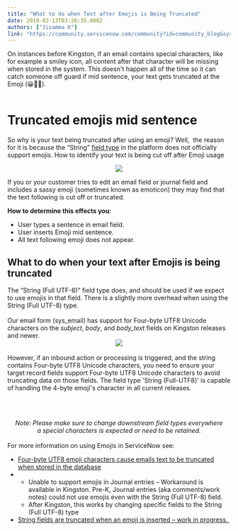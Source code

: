 ```yaml
---
title: "What to do when Text after Emojis is Being Truncated"
date: 2019-02-13T03:28:35.000Z
authors: ["Jisamma K"]
link: "https://community.servicenow.com/community?id=community_blog&sys_id=ae3fa49edbaf63c0f0612183ca9619b9"
---
```

<div>On instances before Kingston, if an email contains special characters, like for example a smiley icon, all content after that character will be missing when stored in the system. This doesn&#39;t happen all of the time so it can catch someone off guard if mid sentence, your text gets truncated at the Emoji (&#x1f600;&#x1f92b;&#x1f92e;).<br /><br /></div>
<h1>Truncated emojis mid sentence</h1>
<p>So why is your text being truncated after using an emoji? Well,  the reason for it is because the “String” <a href="https://docs.servicenow.com/bundle/istanbul-servicenow-platform/page/administer/reference-pages/reference/r_FieldTypes.html" target="_blank" rel="noopener noreferrer nofollow">field type</a> in the platform does not officially support emojis. How to identify your text is being cut off after Emoji usage</p>
<div style="text-align: center;"><img style="max-width: 100%; max-height: 480px;" src="https://community.servicenow.com/1cb8b5b8dbff2380fece0b55ca9619a0.iix" /></div>
<p>If you or your customer tries to edit an email field or journal field and includes a sassy emoji (sometimes known as emoticon) they may find that the text following is cut off or truncated. </p>
<p><strong>How to determine this effects you:</strong></p>
<ul><li>User types a sentence in email field.</li><li>User inserts Emoji mid sentence.</li><li>All text following emoji does not appear. </li></ul>
<h2>What to do when your text after Emojis is being truncated</h2>
<div>The “String (Full UTF-8)” field type does, and should be used if we expect to use emojis in that field. There is a slightly more overhead when using the String (Full UTF-8) type.</div>
<div> </div>
<div>Our email form (sys_email) has support for Four-byte UTF8 Unicode characters on the <em>subject</em>, <em>body</em>, and <em>body_text</em> fields on Kingston releases and newer.</div>
<div style="text-align: center;"><img style="max-width: 100%; max-height: 480px;" src="https://community.servicenow.com/14c8b9b8dbff2380fece0b55ca961939.iix" /></div>
<div style="text-align: center;"> </div>
<div style="text-align: left;">However, if an inbound action or processing is triggered, and the string contains Four-byte UTF8 Unicode characters, you need to ensure your target record fields support Four-byte UTF8 Unicode characters to avoid truncating data on those fields. The field type &#39;String (Full-UTF8)&#39; is capable of handling the 4-byte emoji&#39;s character in all current releases. </div>
<div> </div>
<p> </p>
<div style="text-align: center;"><em>Note: Please make sure to change downstream field types everywhere a special characters is expected or need to be retained.</em></div>
<div> </div>
<div>For more information on using Emojis in ServiceNow see:</div>
<div class="snc-article-header-title-readonly snc-article-header-toolbar-title-no-image">
<ul><li><a href="http://bit.ly/KB0621602" target="_blank" rel="noopener noreferrer nofollow">Four-byte UTF8 emoji characters cause emails text to be truncated when stored in the database</a></li><li>
<ul><li>Unable to support emojis in Journal entries – Workaround is available in Kingston. Pre-K, Journal entries (aka comments/work notes) could not use emojis even with the String (Full UTF-8) field.</li><li>After Kingston, this works by changing specific fields to the String (Full UTF-8) type</li></ul>
</li><li><a href="https://hi.service-now.com/kb_view.do?sysparm_article&#61;KB0696765" target="_blank" rel="noopener noreferrer nofollow">String fields are truncated when an emoji is inserted – work in progress. </a></li></ul>
</div>